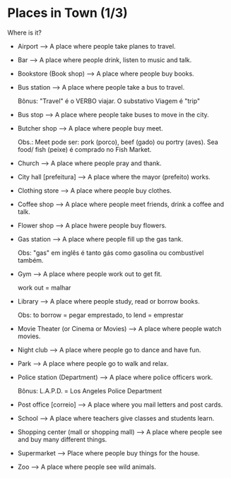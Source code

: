 # Places in Town (1/3)

Where is it?

* Airport --> A place where people take planes to travel.

* Bar --> A place where people drink, listen to music and talk.

* Bookstore (Book shop) --> A place where people buy books.

* Bus station --> A place where people take a bus to travel.

	Bônus: "Travel" é o VERBO viajar. O substativo Viagem é "trip"

* Bus stop --> A place where people take buses to move in the city.

* Butcher shop --> A place where people buy meet.

	Obs.: Meet pode ser: pork (porco), beef (gado) ou portry (aves). Sea food/ fish (peixe) é comprado no Fish Market.

* Church --> A place where people pray and thank.

* City hall [prefeitura] --> A place where the mayor (prefeito) works.

* Clothing store --> A place where people buy clothes.

* Coffee shop --> A place where people meet friends, drink a coffee and talk.

* Flower shop --> A place hwere people buy flowers.

* Gas station --> A place where people fill up the gas tank.

	Obs: "gas" em inglês é tanto gás como gasolina ou combustível também.

* Gym --> A place where people work out to get fit.

	work out = malhar

* Library --> A place where people study, read or borrow books.
	
	Obs: to borrow = pegar emprestado, to lend = emprestar

* Movie Theater (or Cinema or Movies) --> A place where people watch movies.

* Night club --> A place where people go to dance and have fun.

* Park --> A place where people go to walk and relax.

* Police station (Department) --> A place where police officers work.

	Bônus: L.A.P.D. = Los Angeles Police Department

* Post office [correio] --> A place where you mail letters and post cards.

* School --> A place where teachers give classes and students learn.

* Shopping center (mall or shopping mall) --> A place where people see and buy many different things.

* Supermarket --> Place where people buy things for the house.

* Zoo --> A place where people see wild animals.